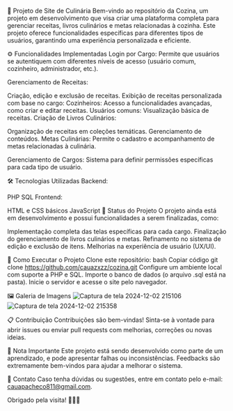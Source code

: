 📖 Projeto de Site de Culinária
Bem-vindo ao repositório da Cozina, um projeto em desenvolvimento que visa criar uma plataforma completa para gerenciar receitas, livros culinários e metas relacionadas à cozinha. Este projeto oferece funcionalidades específicas para diferentes tipos de usuários, garantindo uma experiência personalizada e eficiente.

⚙️ Funcionalidades Implementadas
Login por Cargo:
Permite que usuários se autentiquem com diferentes níveis de acesso (usuário comum, cozinheiro, administrador, etc.).

Gerenciamento de Receitas:

Criação, edição e exclusão de receitas.
Exibição de receitas personalizada com base no cargo:
Cozinheiros: Acesso a funcionalidades avançadas, como criar e editar receitas.
Usuários comuns: Visualização básica de receitas.
Criação de Livros Culinários:

Organização de receitas em coleções temáticas.
Gerenciamento de conteúdos.
Metas Culinárias:
Permite o cadastro e acompanhamento de metas relacionadas à culinária.

Gerenciamento de Cargos:
Sistema para definir permissões específicas para cada tipo de usuário.

🛠️ Tecnologias Utilizadas
Backend:

PHP
SQL
Frontend:

HTML e CSS básicos
JavaScript
🚧 Status do Projeto
O projeto ainda está em desenvolvimento e possui funcionalidades a serem finalizadas, como:

Implementação completa das telas específicas para cada cargo.
Finalização do gerenciamento de livros culinários e metas.
Refinamento no sistema de edição e exclusão de itens.
Melhorias na experiência de usuário (UX/UI).

🚀 Como Executar o Projeto
Clone este repositório:
bash
Copiar código
git clone https://github.com/cauazxzz/cozina.git
Configure um ambiente local com suporte a PHP e SQL.
Importe o banco de dados (o arquivo .sql está na pasta).
Inicie o servidor e acesse o site pelo navegador.

🖼️ Galeria de Imagens
![Captura de tela 2024-12-02 215106](https://github.com/user-attachments/assets/4f732f4d-e2b3-4001-911b-7769c59368e3)
![Captura de tela 2024-12-02 215358](https://github.com/user-attachments/assets/2697909d-edea-4b48-bf57-03bc066a11ca)


📋 Contribuição
Contribuições são bem-vindas! Sinta-se à vontade para abrir issues ou enviar pull requests com melhorias, correções ou novas ideias.

📌 Nota Importante
Este projeto está sendo desenvolvido como parte de um aprendizado, e pode apresentar falhas ou inconsistências. Feedbacks são extremamente bem-vindos para ajudar a melhorar o sistema.

📧 Contato
Caso tenha dúvidas ou sugestões, entre em contato pelo e-mail: cauapacheco811@gmail.com.

Obrigado pela visita! 🍴👩‍🍳

